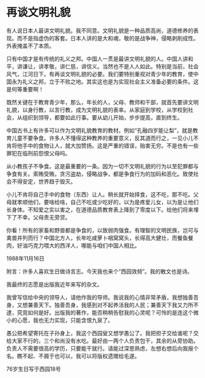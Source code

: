 # 再谈文明礼貌

有人说日本人最讲文明礼貌。我不同意。文明礼貌是一种品质高尚，道德修养的表现。而不是指虚伪的客套。日本人讲的是大和魂，敬的是战争神，侵略剥削成性。外表掩盖不了本质。

只有中国才是有传统的礼义之邦。中国人一贯是最讲文明礼貌的人。中国人讲和平，讲谦让，讲孝敬，讲仁慈，讲信义。当然也不是人人如此。特别是当前，社会风气，江河日下。有再谈文明礼貌的必要。我们要特别重视对青少年的教育，使中国永为礼义之邦，立于不败之地。其实这也是为实现社会主义准备必要的条件。这是何等重要啊！

既然关键在于教育青少年，那么，年长的人，父母、教师和干部，就首先要讲文明礼貌，以身行教，以言行教，成为文明礼貌的表率。从家庭到学校，从学校到社会，从组织到领导，都要如此行事。要从幼儿开始，步步提高，直到终生。

中国古书上有许多可以作为文明礼貌教育的教材。例如“孔融四岁能让梨”，就是教育儿童不要争食。许多人不懂得这种教养的重要意义，反其道而行之，一见小儿不肯将他手中的食物让人，就大加赞扬。这是严重的错误，贻害无穷。不是也有一些罪犯在临刑前怨恨父母吗。

从小教孩子不争食。这是最重要的一条。因为一切不文明礼貌的行为以至犯罪都与争食有关。索贿受贿，贪污盗劫，侵略战争，都是争食行为的加码和恶化。致使社会不得安定，世界趋于毁灭。

小儿不肯将自己手中的食物（东西）让人。稍长就开始择食，这不吃，那不吃。父母就孝顺他们，要啥给啥，自己不吃或少吃好的，以为是疼爱儿女，以为是让他们长身体。不知爱之实以害之，在道德品质教育表上降到了零度以下。给他们将来埋下了不幸。父母责无旁贷。

你看！所有的家畜和野兽都是争食的，以致弱肉强食。有理智的文明民族，岂可与禽兽并列而行？中国北方人，长年吃咸萝卜咽窝窝头，长得高大健壮，而餐鱼餐肉，好油巧克力喂大的西洋人，哪能与咱们中国人相比。

1988年11月16日

附言：许多人喜欢生日做诗言志。今天我也来个“西园效频”。我的散文也是诗。

我最终的志愿是出版我近年来写的杂文。

我曾写信给中央的领导人，请他作我的导师。我说我的心情非常矛盾，我想独善吾身，又想兼善天下。独善吾身，我感到对不起养活我的人民；兼善天下我又力所不逮，究竞如何是好。出版我的著作，能否稍稍告慰我的心灵呢？可怜的是连这个微小的心愿，我也无力实现，只能含恨九泉了。

愚公把希望寄托在子孙身上，我这个西园叟又想学愚公了。我把担子交给谁呢？交给大家不行的，三个和尚没有水吃。最好由一两个人负责包干，其余的从旁协助。负责人不需要很高的学历，只要能干就行。请能过深思熟虑，左想右想后向我报个名。瞧不起、不屑于也可以，我可以将版权遗赠给毛遂。

76岁生日写于西园18号

